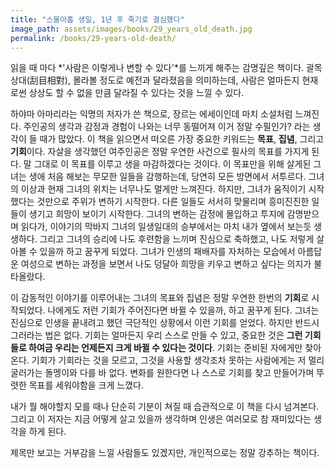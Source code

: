 ```yaml
---
title: "스물아홉 생일, 1년 후 죽기로 결심했다"
image_path: assets/images/books/29_years_old_death.jpg
permalink: /books/29-years-old-death/
---
```


읽을 때 마다 *'사람은 이렇게나 변할 수 있다'*를 느끼게 해주는 감명깊은 책이다. 괄목상대(刮目相對), 몰라볼 정도로 예전과 달라졌음을 의미하는데, 사람은 얼마든지 현재로썬 상상도 할 수 없을 만큼 달라질 수 있다는 것을 느낄 수 있다.

하야마 아마리라는 익명의 저자가 쓴 책으로, 장르는 에세이인데 마치 소설처럼 느껴진다. 주인공의 생각과 감정과 경험이 나와는 너무 동떨어져 이거 정말 수필인가? 라는 생각이 들 때가 많았다. 이 책을 읽으면서 떠오른 가장 중요한 키워드는 **목표**, **집념**, 그리고 **기회**이다. 자살을 생각했던 여주인공은 정말 우연한 사건으로 필사의 목표를 가지게 된다. 말 그대로 이 목표를 이루고 생을 마감하겠다는 것이다. 이 목표만을 위해 살게된 그녀는 생애 처음 해보는 무모한 일들을 감행하는데, 당연히 모든 방면에서 서투르다. 그녀의 이상과 현재 그녀의 위치는 너무나도 멀게만 느껴진다. 하지만, 그녀가 움직이기 시작했다는 것만으로 주위가 변하기 시작한다. 다른 일들도 서서히 맞물리며 흥미진진한 일들이 생기고 희망이 보이기 시작한다. 그녀의 변하는 감정에 몰입하고 투지에 감명받으며 읽다가, 이야기의 막바지 그녀의 일생일대의 승부에서는 마치 내가 옆에서 보는듯 생생하다. 그리고 그녀의 승리에 나도 후련함을 느끼며 진심으로 축하했고, 나도 저렇게 살아볼 수 있을까 하고 꿈꾸게 되었다. 그녀가 인생의 패배자를 자처하는 모습에서 아름답운 여성으로 변하는 과정을 보면서 나도 덩달아 희망을 키우고 변하고 싶다는 의지가 불타올랐다.

이 감동적인 이야기를 이루어내는 그녀의 목표와 집념은 정말 우연한 한번의 **기회**로 시작되었다. 나에게도 저런 기회가 주어진다면 바뀔 수 있을까, 하고 꿈꾸게 된다. 그녀는 진심으로 인생을 끝내려고 했던 극단적인 상황에서 이런 기회를 얻었다. 하지만 반드시 그러라는 법은 없다. 기회는 얼마든지 우리 스스로 만들 수 있고, 중요한 것은 **그런 기회들로 하여금 우리는 언제든지 크게 바뀔 수 있다는 것이다**. 기회는 준비된 자에게만 찾아온다. 기회가 기회라는 것을 모르고, 그것을 사용할 생각조차 못하는 사람에게는 저 멀리 굴러가는 돌멩이와 다를 바 없다. 변화를 원한다면 나 스스로 기회를 찾고 만들어가며 뚜렷한 목표를 세워야함을 크게 느꼈다. 

내가 뭘 해야할지 모를 때나 단순히 기분이 쳐질 때 습관적으로 이 책을 다시 넘겨본다. 그리고 이 저자는 지금 어떻게 살고 있을까 생각하며 인생은 여러모로 참 재미있다는 생각을 하게 된다.

제목만 보고는 거부감을 느낄 사람들도 있겠지만, 개인적으로는 정말 강추하는 책이다.
